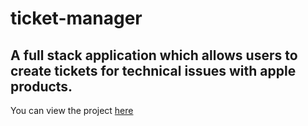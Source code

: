# ticket-manager

## A full stack application which allows users to create tickets for technical issues with apple products.

You can view the project [here](https://ticket-manager-app-v1.herokuapp.com/)

